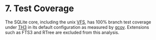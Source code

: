 # 7\. Test Coverage


The SQLite core, including the unix [VFS](vfs.html),
has 100% branch test coverage under [TH3](th3.html) in
its default configuration as measured by
[gcov](http://gcc.gnu.org/onlinedocs/gcc/Gcov.html).
Extensions such as FTS3 and RTree are excluded from this
analysis.



